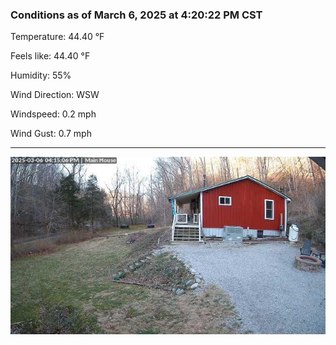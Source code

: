 ### Conditions as of March 6, 2025 at 4:20:22 PM CST 

Temperature: 44.40 &deg;F

Feels like: 44.40 &deg;F

Humidity: 55%

Wind Direction: WSW

Windspeed: 0.2 mph

Wind Gust: 0.7 mph

---

<img src="./images/latest.jpeg"/>

